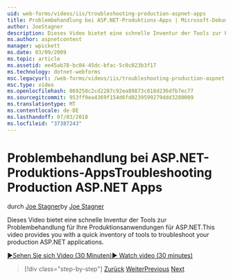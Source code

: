 ```yaml
---
uid: web-forms/videos/iis/troubleshooting-production-aspnet-apps
title: Problembehandlung bei ASP.NET-Produktions-Apps | Microsoft-Dokumentation
author: JoeStagner
description: Dieses Video bietet eine schnelle Inventur der Tools zur Problembehandlung für Ihre Produktionsanwendungen für ASP.NET.
ms.author: aspnetcontent
manager: wpickett
ms.date: 03/09/2009
ms.topic: article
ms.assetid: ee45ab78-bc04-45dc-bfac-5c0c023b3f17
ms.technology: dotnet-webforms
msc.legacyurl: /web-forms/videos/iis/troubleshooting-production-aspnet-apps
msc.type: video
ms.openlocfilehash: 869258c2cd2287c92ea89873c818d236dfb7ec77
ms.sourcegitcommit: 953ff9ea4369f154d6fd0239599279ddd3280009
ms.translationtype: MT
ms.contentlocale: de-DE
ms.lasthandoff: 07/03/2018
ms.locfileid: "37387243"
---
```

<a name="troubleshooting-production-aspnet-apps"></a><span data-ttu-id="0a837-103">Problembehandlung bei ASP.NET-Produktions-Apps</span><span class="sxs-lookup"><span data-stu-id="0a837-103">Troubleshooting Production ASP.NET Apps</span></span>
====================
<span data-ttu-id="0a837-104">durch [Joe Stagner](https://github.com/JoeStagner)</span><span class="sxs-lookup"><span data-stu-id="0a837-104">by [Joe Stagner](https://github.com/JoeStagner)</span></span>

<span data-ttu-id="0a837-105">Dieses Video bietet eine schnelle Inventur der Tools zur Problembehandlung für Ihre Produktionsanwendungen für ASP.NET.</span><span class="sxs-lookup"><span data-stu-id="0a837-105">This video provides you with a quick inventory of tools to troubleshoot your production ASP.NET applications.</span></span>

[<span data-ttu-id="0a837-106">&#9654;Sehen Sie sich Video (30 Minuten)</span><span class="sxs-lookup"><span data-stu-id="0a837-106">&#9654; Watch video (30 minutes)</span></span>](https://channel9.msdn.com/Blogs/ASP-NET-Site-Videos/troubleshooting-production-aspnet-apps)

> [!div class="step-by-step"]
> <span data-ttu-id="0a837-107">[Zurück](feature-specific-delegated-management.md)
> [Weiter](creating-a-site-with-iis7-manager.md)</span><span class="sxs-lookup"><span data-stu-id="0a837-107">[Previous](feature-specific-delegated-management.md)
[Next](creating-a-site-with-iis7-manager.md)</span></span>
